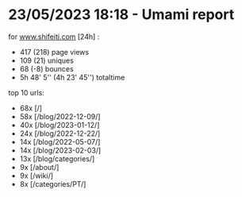# 23/05/2023 18:18 - Umami report
for www.shifeiti.com [24h] :

 - 417 (218) page views
 - 109 (21) uniques
 - 68 (-8) bounces
 - 5h 48' 5'' (4h 23' 45'') totaltime


top 10 urls:
 - 68x [/]
 - 58x [/blog/2022-12-09/]
 - 40x [/blog/2023-01-12/]
 - 24x [/blog/2022-12-22/]
 - 14x [/blog/2022-05-07/]
 - 14x [/blog/2023-02-03/]
 - 13x [/blog/categories/]
 - 9x [/about/]
 - 9x [/wiki/]
 - 8x [/categories/PT/]


